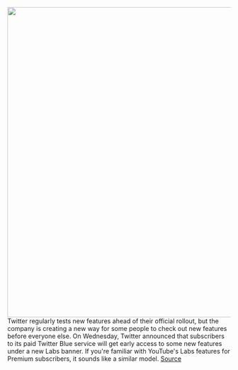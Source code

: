 <img src='https://cdn.vox-cdn.com/thumbor/OXLItBcOrU7oVuAHeD31lXMchnw=/0x0:2040x1360/1200x800/filters:focal(857x517:1183x843)/cdn.vox-cdn.com/uploads/chorus_image/image/70058445/acastro_180827_1777_0002.0.jpg' width='700px' /><br/>
Twitter regularly tests new features ahead of their official rollout, but the company is creating a new way for some people to check out new features before everyone else. On Wednesday, Twitter announced that subscribers to its paid Twitter Blue service will get early access to some new features under a new Labs banner. If you're familiar with YouTube's Labs features for Premium subscribers, it sounds like a similar model.
<a href='https://www.theverge.com/2021/10/28/22751003/twitter-blue-subscribers-labs-early-access-features'> Source <a/>